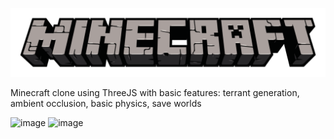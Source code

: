 ﻿![alt text](./public/assets/home/minecraft_logo_main.png)

Minecraft clone using ThreeJS with basic features: terrant generation, ambient occlusion, basic physics, save worlds

![image](https://github.com/vuongle2609/Minecraft-ThreeJS/assets/93343052/504cdae4-9893-4743-93d3-381d435c5430)
![image](https://github.com/vuongle2609/Minecraft-ThreeJS/assets/93343052/544a903b-3a02-43fa-89cf-1066c503b9b0)
